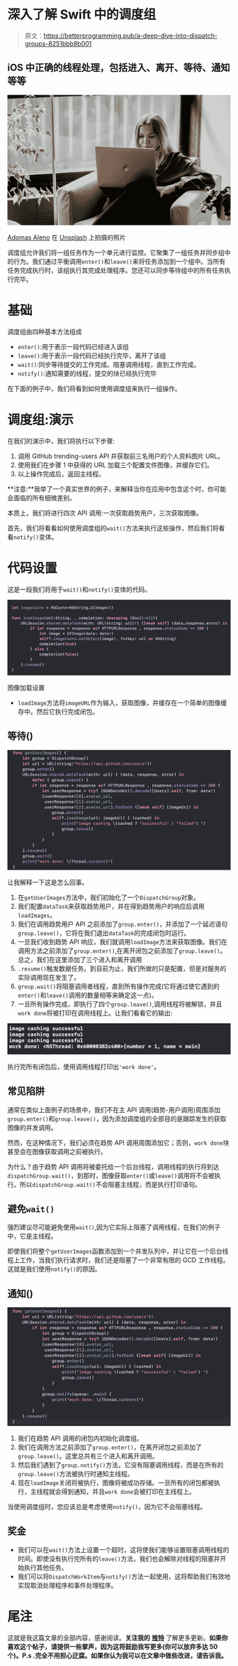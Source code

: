 # 深入了解 Swift 中的调度组

> 原文：<https://betterprogramming.pub/a-deep-dive-into-dispatch-groups-8251bbb8b001>

## iOS 中正确的线程处理，包括进入、离开、等待、通知等等

![](img/281cded4ae79c805074966b27f097324.png)

[Adomas Aleno](https://unsplash.com/@aleno?utm_source=unsplash&utm_medium=referral&utm_content=creditCopyText) 在 [Unsplash](https://unsplash.com/collections/9711207/home-office?utm_source=unsplash&utm_medium=referral&utm_content=creditCopyText) 上拍摄的照片

调度组允许我们将一组任务作为一个单元进行监控。它聚集了一组任务并同步组中的行为。我们通过平衡调用`enter()`和`leave()`来将任务添加到一个组中。当所有任务完成执行时，该组执行其完成处理程序。您还可以同步等待组中的所有任务执行完毕。

# 基础

调度组由四种基本方法组成

*   `enter()`:用于表示一段代码已经进入该组
*   `leave()`:用于表示一段代码已经执行完毕，离开了该组
*   `wait()`:同步等待提交的工作完成。阻塞调用线程，直到工作完成。
*   `notify()`:通知需要的线程，提交的块已经执行完毕

在下面的例子中，我们将看到如何使用调度组来执行一组操作。

# 调度组:演示

在我们的演示中，我们将执行以下步骤:

1.  调用 GitHub trending-users API 并获取前三名用户的个人资料图片 URL。
2.  使用我们在步骤 1 中获得的 URL 加载三个配置文件图像，并缓存它们。
3.  以上操作完成后，返回主线程。

**注意:**我举了一个真实世界的例子，来解释当你在应用中包含这个时，你可能会面临的所有细微差别。

本质上，我们将进行四次 API 调用:一次获取趋势用户，三次获取图像。

首先，我们将看看如何使用调度组的`wait()`方法来执行这些操作，然后我们将看看`notify()`变体。

# 代码设置

这是一段我们将用于`wait()`和`notify()`变体的代码。

![](img/f9c00e339de0bbf3c902315c89f46c71.png)

图像加载设置

*   `loadImage`方法将`imageURL`作为输入，获取图像，并缓存在一个简单的图像缓存中。然后它执行完成闭包。

## 等待()

![](img/fbaa224927cdecc88de32f97b25718fc.png)

让我解释一下这是怎么回事。

1.  在`getUserImages`方法中，我们初始化了一个`DispatchGroup`对象。
2.  我们配置`dataTask`来获取趋势用户，并在得到趋势用户的响应后调用`loadImages`。
3.  我们在调用趋势用户 API 之前添加了`group.enter()`，并添加了一个延迟语句`group.leave()`，它将在我们退出`dataTask`的完成闭包时运行。
4.  一旦我们收到趋势 API 响应，我们就调用`loadImage`方法来获取图像。我们在调用方法之前添加了`group.enter()`,在离开闭包之前添加了`group.leave()`。总之，我们在这里添加了三个进入和离开调用
5.  `.resume()`触发数据任务。到目前为止，我们所做的只是配置，但是对服务的实际调用现在发生了。
6.  `group.wait()`将阻塞调用者线程，直到所有操作完成(它将通过使它遇到的`enter()`和`leave()`调用的数量相等来确定这一点)。
7.  一旦所有操作完成，即执行了四个`group.leave()`,调用线程将被解锁，并且`work done`将被打印在调用线程上。让我们看看它的输出:

![](img/7adc1a2f8da60b89278d70d8b2089980.png)

执行完所有闭包后，使用调用线程打印出`'work done'`。

## 常见陷阱

通常在类似上面例子的场景中，我们不在主 API 调用(趋势-用户调用)周围添加`group.enter()`和`group.leave()`，因为添加调度组的全部目的是跟踪发生的获取图像的并发调用。

然而，在这种情况下，我们必须在趋势 API 调用周围添加它；否则，`work done`块甚至会在图像获取调用之前被执行。

为什么？由于趋势 API 调用将被委托给一个后台线程，调用线程的执行将到达`dispatchGroup.wait()`，到那时，图像获取`enter()`或`leave()`调用将不会被执行。所以`dispatchGroup.wait()`不会阻塞主线程，而是执行打印语句。

## 避免`wait()`

强烈建议尽可能避免使用`wait()`,因为它实际上阻塞了调用线程，在我们的例子中，它是主线程。

即使我们将整个`getUserImages`函数添加到一个并发队列中，并让它在一个后台线程上工作，当我们执行请求时，我们还是阻塞了一个非常有限的 GCD 工作线程。这就是我们使用`notify()`的原因。

## 通知()

![](img/85e5f293cab58b5f794772426b1cea74.png)

1.  我们在趋势 API 调用的闭包内初始化调度组。
2.  我们在调用方法之前添加了`group.enter()`，在离开闭包之前添加了`group.leave()`。这里总共有三个进入和离开调用。
3.  然后我们遇到了`group.notify()`方法，它没有阻塞调用线程，而是在所有的`group.leave()`方法被执行时通知主线程。
4.  现在`loadImage`关闭将被执行，图像将被成功存储。一旦所有的闭包都被执行，主线程就会得到通知，并且`work done`会被打印在主线程上。

当使用调度组时，您应该总是考虑使用`notify()`，因为它不会阻塞线程。

## 奖金

*   我们可以在`wait()`方法上设置一个超时，这将使我们能够设置阻塞调用线程的时间。即使没有执行完所有的`leave()`方法，我们也会解除对线程的阻塞并开始执行其他任务。
*   我们可以将`DispatchWorkItem`与`notify()`方法一起使用，这将帮助我们有效地实现取消处理程序和事件处理程序。

# 尾注

这就是我这篇文章的全部内容，感谢阅读。**关注我的** [**推特**](https://twitter.com/_kiran_44) 了解更多更新。**如果你喜欢这个帖子，请提供一些掌声，因为这将鼓励我写更多(**你可以放弃多达 50 个**)。P.s .完全不用担心迂腐。如果你认为我可以在文章中做些改进，请告诉我。**